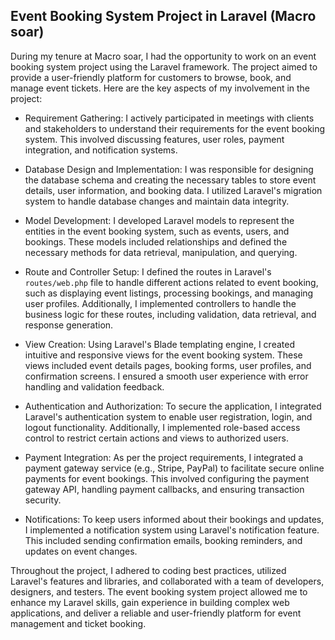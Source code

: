 

## Event Booking System Project in Laravel (Macro soar)

During my tenure at Macro soar, I had the opportunity to work on an event booking system project using the Laravel framework. The project aimed to provide a user-friendly platform for customers to browse, book, and manage event tickets. Here are the key aspects of my involvement in the project:

- Requirement Gathering: I actively participated in meetings with clients and stakeholders to understand their requirements for the event booking system. This involved discussing features, user roles, payment integration, and notification systems.

- Database Design and Implementation: I was responsible for designing the database schema and creating the necessary tables to store event details, user information, and booking data. I utilized Laravel's migration system to handle database changes and maintain data integrity.

- Model Development: I developed Laravel models to represent the entities in the event booking system, such as events, users, and bookings. These models included relationships and defined the necessary methods for data retrieval, manipulation, and querying.

- Route and Controller Setup: I defined the routes in Laravel's `routes/web.php` file to handle different actions related to event booking, such as displaying event listings, processing bookings, and managing user profiles. Additionally, I implemented controllers to handle the business logic for these routes, including validation, data retrieval, and response generation.

- View Creation: Using Laravel's Blade templating engine, I created intuitive and responsive views for the event booking system. These views included event details pages, booking forms, user profiles, and confirmation screens. I ensured a smooth user experience with error handling and validation feedback.

- Authentication and Authorization: To secure the application, I integrated Laravel's authentication system to enable user registration, login, and logout functionality. Additionally, I implemented role-based access control to restrict certain actions and views to authorized users.

- Payment Integration: As per the project requirements, I integrated a payment gateway service (e.g., Stripe, PayPal) to facilitate secure online payments for event bookings. This involved configuring the payment gateway API, handling payment callbacks, and ensuring transaction security.

- Notifications: To keep users informed about their bookings and updates, I implemented a notification system using Laravel's notification feature. This included sending confirmation emails, booking reminders, and updates on event changes.

Throughout the project, I adhered to coding best practices, utilized Laravel's features and libraries, and collaborated with a team of developers, designers, and testers. The event booking system project allowed me to enhance my Laravel skills, gain experience in building complex web applications, and deliver a reliable and user-friendly platform for event management and ticket booking.